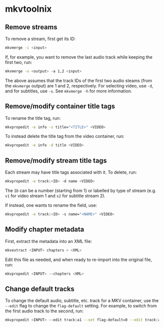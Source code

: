 # mkvtoolnix

## Remove streams

To remove a stream, first get its ID:
```sh
mkvmerge -i <input>
```

If, for example, you want to remove the last audio track while keeping the
first two, run:
```sh
mkvmerge -o <output> -a 1,2 <input>
```

The above assumes that the track IDs of the first two audio steams (from the
`mkvmerge` output) are 1 and 2, respectively. For selecting video, use `-d`,
and for subtitles, use `-s`. See `mkvmerge -h` for more information.

## Remove/modify container title tags

To rename the title tag, run:
```sh
mkvpropedit -e info -s title="<TITLE>" <VIDEO>
```

To instead delete the title tag from the video container, run:
```sh
mkvpropedit -e info -d title <VIDEO>
```

## Remove/modify stream title tags

Each stream may have title tags associated with it. To delete, run:
```sh
mkvpropedit -e track:<ID> -d name <VIDEO>
```

The `ID` can be a number (starting from 1) or labelled by type of stream (e.g.
`v1` for video stream 1 and `s2` for subtitle stream 2).

If instead, one wants to rename the field, use:
```sh
mkvpropedit -e track:<ID> -s name="<NAME>" <VIDEO>
```

## Modify chapter metadata

First, extract the metadata into an XML file:
```sh
mkvextract <INPUT> chapters > <XML>
```

Edit this file as needed, and when ready to re-import into the original file,
run:
```sh
mkvpropedit <INPUT> --chapters <XML>
```

## Change default tracks

To change the default audio, subtitle, etc. track for a MKV container, use the
`--edit` flag to change the `flag-default` setting. For example, to switch from
the first audio track to the second, run:
```sh
mkvpropedit <INPUT> --edit track:a1 --set flag-default=0 --edit track:a2 --set flag-default=1
```
